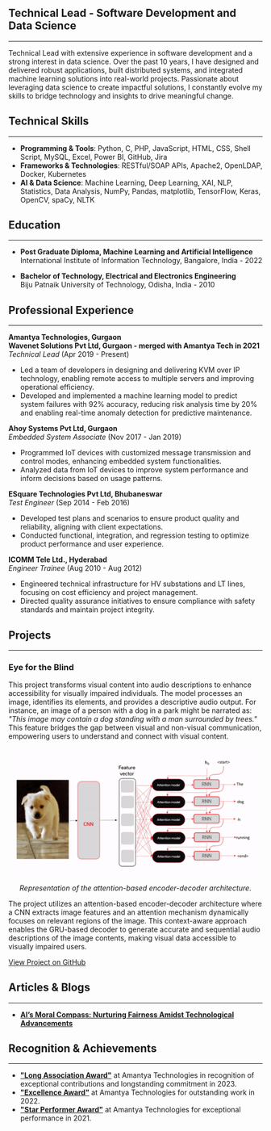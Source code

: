 ## Technical Lead - Software Development and Data Science
---
Technical Lead with extensive experience in software development and a strong interest in data science. 
Over the past 10 years, I have designed and delivered robust applications, built distributed systems, 
and integrated machine learning solutions into real-world projects. Passionate about leveraging data science 
to create impactful solutions, I constantly evolve my skills to bridge technology and insights to drive meaningful change.


## Technical Skills
---
- **Programming & Tools**: Python, C, PHP, JavaScript, HTML, CSS, Shell Script, MySQL, Excel, Power BI, GitHub, Jira
- **Frameworks & Technologies**: RESTful/SOAP APIs, Apache2, OpenLDAP, Docker, Kubernetes
- **AI & Data Science**: Machine Learning, Deep Learning, XAI, NLP, Statistics, Data Analysis, NumPy, Pandas, matplotlib, TensorFlow, Keras, OpenCV, spaCy, NLTK


## Education
---
- **Post Graduate Diploma, Machine Learning and Artificial Intelligence**  
  International Institute of Information Technology, Bangalore, India - 2022

- **Bachelor of Technology, Electrical and Electronics Engineering**  
  Biju Patnaik University of Technology, Odisha, India - 2010


## Professional Experience
---
**Amantya Technologies, Gurgaon**  
**Wavenet Solutions Pvt Ltd, Gurgaon - merged with Amantya Tech in 2021**  
*Technical Lead* (Apr 2019 - Present)  
- Led a team of developers in designing and delivering KVM over IP technology, enabling remote access to multiple servers and improving operational efficiency.  
- Developed and implemented a machine learning model to predict system failures with 92% accuracy, reducing risk analysis time by 20% and enabling real-time anomaly detection for predictive maintenance.

**Ahoy Systems Pvt Ltd, Gurgaon**  
*Embedded System Associate* (Nov 2017 - Jan 2019)  
- Programmed IoT devices with customized message transmission and control modes, enhancing embedded system functionalities.  
- Analyzed data from IoT devices to improve system performance and inform decisions based on usage patterns.

**ESquare Technologies Pvt Ltd, Bhubaneswar**  
*Test Engineer* (Sep 2014 - Feb 2016)  
- Developed test plans and scenarios to ensure product quality and reliability, aligning with client expectations.  
- Conducted functional, integration, and regression testing to optimize product performance and user experience.

**ICOMM Tele Ltd., Hyderabad**  
*Engineer Trainee* (Aug 2010 - Aug 2012)  
- Engineered technical infrastructure for HV substations and LT lines, focusing on cost efficiency and project management.  
- Directed quality assurance initiatives to ensure compliance with safety standards and maintain project integrity.


## Projects
---

### Eye for the Blind 
This project transforms visual content into audio descriptions to enhance accessibility for visually impaired individuals. The model processes an image, identifies its elements, and provides a descriptive audio output. For instance, an image of a person with a dog in a park might be narrated as:  
*"This image may contain a dog standing with a man surrounded by trees."*  
This feature bridges the gap between visual and non-visual communication, empowering users to understand and connect with visual content.

![Attention-Based Encoder-Decoder Architecture](/assets/img/attention_model.png)  
<p align="center">
  <em>Representation of the attention-based encoder-decoder architecture.</em>
</p>

The project utilizes an attention-based encoder-decoder architecture where a CNN extracts image features and an attention mechanism dynamically focuses on relevant regions of the image. This context-aware approach enables the GRU-based decoder to generate accurate and sequential audio descriptions of the image contents, making visual data accessible to visually impaired users.

[View Project on GitHub](https://github.com/AryaSwain/Eye-For-The-Blind_AryaSwain)

## Articles & Blogs
---

- **[AI’s Moral Compass: Nurturing Fairness Amidst Technological Advancements](https://medium.com/@arya.swain/ais-moral-compass-nurturing-fairness-amidst-technological-advancements-847f44cf6ea9)**

## Recognition & Achievements
---
- **["Long Association Award"](assets/img/long_association_award.jpeg)** at Amantya Technologies in recognition of exceptional contributions and longstanding commitment in 2023.
- **["Excellence Award"](assets/img/excellence_award.png)** at Amantya Technologies for outstanding work in 2022.
- **["Star Performer Award"](assets/img/star_performer_award.jpg)** at Amantya Technologies for exceptional performance in 2021.



